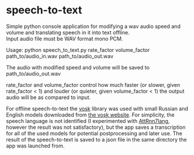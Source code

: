 # speech-to-text
Simple python console application for modifying a wav audio speed and volume and translating speech in it into text offline.  
Input audio file must be WAV format mono PCM.

Usage: python speech_to_text.py rate_factor volume_factor path_to/audio_in.wav path_to/audio_out.wav

The audio with modified speed and volume will be saved to path_to/audio_out.wav  

rate_factor and volume_factor control how much faster (or slower, given rate_factor < 1) and louder (or quieter, given volume_factor < 1) the output audio will be as compared to input.

For offline speech-to-text the [vosk](https://github.com/alphacep/vosk-api) library was used with small Russian and English models downloaded from [the vosk website](https://alphacephei.com/vosk/models). For simplicity, the speech language is not identified (I experimented with [AttRnn7lang](https://github.com/zkmkarlsruhe/language-identification), however the result was not satisfactory), but the app saves a transcription for all of the used models for potential postprocessing and later use. The result of the speech-to-text is saved to a json file in the same directory the app was launched from.

  

